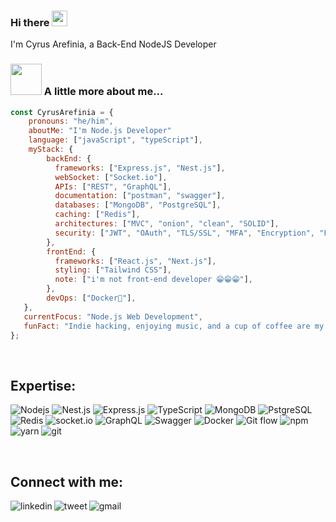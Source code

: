 ### Hi there <a><img src="https://media.giphy.com/media/hvRJCLFzcasrR4ia7z/giphy.gif" width="25px"></a>


I'm Cyrus Arefinia, a Back-End NodeJS Developer
 
 
### <img src="https://media.giphy.com/media/VgCDAzcKvsR6OM0uWg/giphy.gif" width="50"> A little more about me...  

```javascript
const CyrusArefinia = {     
    pronouns: "he/him",     
    aboutMe: "I'm Node.js Developer"
    language: ["javaScript", "typeScript"],         
    myStack: {             
        backEnd: {             
          frameworks: ["Express.js", "Nest.js"],
          webSocket: ["Socket.io"],
          APIs: ["REST", "GraphQL"],
          documentation: ["postman", "swagger"],
          databases: ["MongoDB", "PostgreSQL"],
          caching: ["Redis"],
          architectures: ["MVC", "onion", "clean", "SOLID"],
          security: ["JWT", "OAuth", "TLS/SSL", "MFA", "Encryption", "Firewalls", "API Keys"], // And other...
        },         
        frontEnd: {        
          frameworks: ["React.js", "Next.js"],  
          styling: ["Tailwind CSS"],                      
          note: ["i'm not front-end developer 😁😁😁"],         
        },         
        devOps: ["Docker🐳"],               
   },    
   currentFocus: "Node.js Web Development",     
   funFact: "Indie hacking, enjoying music, and a cup of coffee are my ultimate combination.💆‍♂️" 
};
```

<br>

## Expertise:
<p>
  <img alt="Nodejs" src="https://img.shields.io/static/v1?style=for-the-badge&message=Node.js&color=339933&logo=Node.js&logoColor=FFFFFF&label=" />
  <img alt="Nest.js", src="https://img.shields.io/static/v1?style=for-the-badge&message=NestJS&color=E0234E&logo=NestJS&logoColor=FFFFFF&label=" />
  <img alt="Express.js", src="https://img.shields.io/static/v1?style=for-the-badge&message=ExpressJS&color=yellow&logo=Express&logoColor=FFFFFF&label=" />
  <img alt="TypeScript" src="https://img.shields.io/badge/-TypeScript-007ACC?style=flat-square&logo=typescript&logoColor=white" />
  <img alt="MongoDB" src="https://img.shields.io/badge/-MongoDB-13aa52?style=flat-square&logo=mongodb&logoColor=white" />
     <img alt="PstgreSQL" src="https://img.shields.io/static/v1?style=for-the-badge&message=PostgreSQL&color=4169E1&logo=PostgreSQL&logoColor=FFFFFF&label=" />
    <img alt="Redis" src="https://img.shields.io/badge/-Redis-B02727?style=flat-square&logo=redis&logoColor=white" />
    <img alt="socket.io" src="https://img.shields.io/badge/-Socket.io-ffffff?style=flat-square&logo=socket.io&logoColor=black" />
  <img alt="GraphQL" src="https://img.shields.io/badge/-GraphQL-E10098?style=flat-square&logo=graphql&logoColor=white" />
  <img alt="Swagger" src="https://img.shields.io/static/v1?style=for-the-badge&message=Swagger&color=222222&logo=Swagger&logoColor=85EA2D&label=" />
  <img alt="Docker" src="https://img.shields.io/badge/-Docker-46a2f1?style=flat-square&logo=docker&logoColor=white" />
  <img alt="Git flow" src="https://img.shields.io/badge/Git flow%20-%236DB33F.svg?&style=flat-square&logo=git&logoColor=white&color=blue" />
  <img alt="npm" src="https://img.shields.io/badge/-NPM-CB3837?style=flat-square&logo=npm&logoColor=white" />
  <img alt="yarn" src="https://img.shields.io/badge/-yarn-blue?style=flat-square&logo=yarn&logoColor=white" />
  <img alt="git" src="https://img.shields.io/badge/-Git-F05032?style=flat-square&logo=git&logoColor=white" />
</p>


<br>

## Connect with me:

[<img align="left" alt="linkedin" src="https://img.shields.io/badge/linkedin%20-%236DB33F.svg?&color=blue&style=for-the-badge&logo=linkedin&logoColor=white" />](https://www.linkedin.com/in/backendcyrus/)
[<img align="left" alt="tweet" src="https://img.shields.io/badge/twitter-%2312100E.svg?&style=for-the-badge&logo=X&logoColor=white" />](https://twitter.com/BackendCyrus)
[<img align="left" alt="gmail" src="https://img.shields.io/badge/Gmail-B02727.svg?&style=for-the-badge&logo=gmail&logoColor=white" />](mailto:backendcyrus@gmail.com)


<br>

